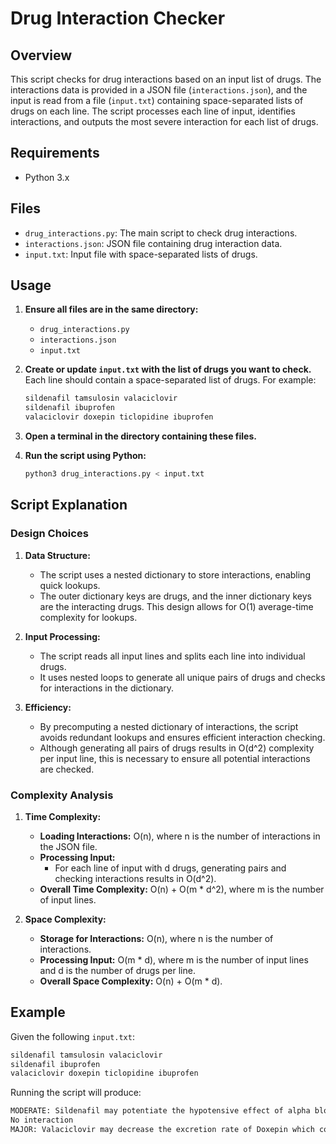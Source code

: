 # Drug Interaction Checker

## Overview
This script checks for drug interactions based on an input list of drugs. The interactions data is provided in a JSON file (`interactions.json`), and the input is read from a file (`input.txt`) containing space-separated lists of drugs on each line. The script processes each line of input, identifies interactions, and outputs the most severe interaction for each list of drugs.

## Requirements
- Python 3.x

## Files
- `drug_interactions.py`: The main script to check drug interactions.
- `interactions.json`: JSON file containing drug interaction data.
- `input.txt`: Input file with space-separated lists of drugs.

## Usage

1. **Ensure all files are in the same directory:**
   - `drug_interactions.py`
   - `interactions.json`
   - `input.txt`

2. **Create or update `input.txt` with the list of drugs you want to check.** Each line should contain a space-separated list of drugs. For example:
    ```txt
    sildenafil tamsulosin valaciclovir
    sildenafil ibuprofen
    valaciclovir doxepin ticlopidine ibuprofen
    ```

3. **Open a terminal in the directory containing these files.**

4. **Run the script using Python:**
    ```sh
    python3 drug_interactions.py < input.txt
    ```

## Script Explanation

### Design Choices
1. **Data Structure:**
    - The script uses a nested dictionary to store interactions, enabling quick lookups.
    - The outer dictionary keys are drugs, and the inner dictionary keys are the interacting drugs. This design allows for O(1) average-time complexity for lookups.

2. **Input Processing:**
    - The script reads all input lines and splits each line into individual drugs.
    - It uses nested loops to generate all unique pairs of drugs and checks for interactions in the dictionary.

3. **Efficiency:**
    - By precomputing a nested dictionary of interactions, the script avoids redundant lookups and ensures efficient interaction checking.
    - Although generating all pairs of drugs results in O(d^2) complexity per input line, this is necessary to ensure all potential interactions are checked.

### Complexity Analysis
1. **Time Complexity:**
    - **Loading Interactions:** O(n), where n is the number of interactions in the JSON file.
    - **Processing Input:**
        - For each line of input with d drugs, generating pairs and checking interactions results in O(d^2).
    - **Overall Time Complexity:** O(n) + O(m * d^2), where m is the number of input lines.

2. **Space Complexity:**
    - **Storage for Interactions:** O(n), where n is the number of interactions.
    - **Processing Input:** O(m * d), where m is the number of input lines and d is the number of drugs per line.
    - **Overall Space Complexity:** O(n) + O(m * d).

## Example

Given the following `input.txt`:
```txt
sildenafil tamsulosin valaciclovir
sildenafil ibuprofen
valaciclovir doxepin ticlopidine ibuprofen
```

Running the script will produce:

```txt
MODERATE: Sildenafil may potentiate the hypotensive effect of alpha blockers, resulting in symptomatic hypotension in some patients.
No interaction
MAJOR: Valaciclovir may decrease the excretion rate of Doxepin which could result in a higher serum level.
```
